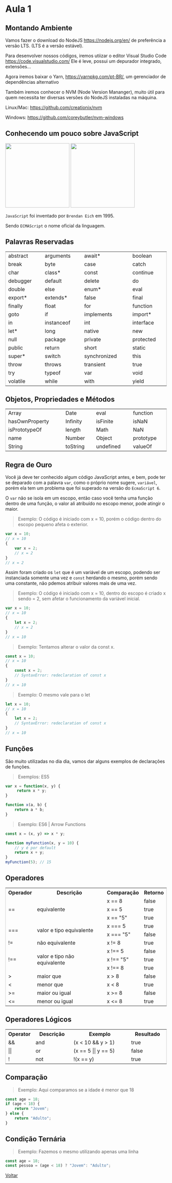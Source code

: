 # Aula 1

## Montando Ambiente

Vamos fazer o download do NodeJS <https://nodejs.org/en/> de preferência a versão LTS.  (LTS é a versão estável).

Para desenvolver nossos códigos, iremos utiizar o editor Visual Studio Code <https://code.visualstudio.com/>
Ele é leve, possui um depurador integrado, extensões... 

Agora iremos baixar o Yarn, <https://yarnpkg.com/pt-BR/>, um gerenciador de dependências alternativo

Também iremos conhecer o NVM (Node Version Mananger), muito útil para quem necessita ter diversas versões do NodeJS instaladas na máquina.

Linux/Mac: <https://github.com/creationix/nvm>

Windows: <https://github.com/coreybutler/nvm-windows>

## Conhecendo um pouco sobre JavaScript

<p>
<img src="https://upload.wikimedia.org/wikipedia/commons/thumb/d/d1/Brendan_Eich_Mozilla_Foundation_official_photo.jpg/1200px-Brendan_Eich_Mozilla_Foundation_official_photo.jpg" width="200" />
<img src="https://upload.wikimedia.org/wikipedia/commons/6/6a/JavaScript-logo.png" width="200" /></p>


`JavaScript` foi inventado por `Brendan Eich` em 1995.

Sendo `ECMAScript` o nome oficial da linguagem.
</p>

## Palavras Reservadas

<table style="border-collapse: collapse;
border-spacing: 0;
width: 100%;
display: table;
border: 1px solid #ccc;">
<tbody><tr>
<td>abstract</td>
<td>arguments</td>
<td>await*</td>
<td>boolean</td>
</tr>
<tr>
<td>break</td>
<td>byte</td>
<td>case</td>
<td>catch</td>
</tr>
<tr>
<td>char</td>
<td>class*</td>
<td>const</td>
<td>continue</td>
</tr>
<tr>
<td>debugger</td>
<td>default</td>
<td>delete</td>
<td>do</td>
</tr>
<tr>
<td>double</td>
<td>else</td>
<td>enum*</td>
<td>eval</td>
</tr>
<tr>
<td>export*</td>
<td>extends*</td>
<td>false</td>
<td>final</td>
</tr>
<tr>
<td>finally</td>
<td>float</td>
<td>for</td>
<td>function</td>
</tr>
<tr>
<td>goto</td>
<td>if</td>
<td>implements</td>
<td>import*</td>
</tr>
<tr>
<td>in</td>
<td>instanceof</td>
<td>int</td>
<td>interface</td>
</tr>
<tr>
<td>let*</td>
<td>long</td>
<td>native</td>
<td>new</td>
</tr>
<tr>
<td>null</td>
<td>package</td>
<td>private</td>
<td>protected</td>
</tr>
<tr>
<td>public</td>
<td>return</td>
<td>short</td>
<td>static</td>
</tr>
<tr>
<td>super*</td>
<td>switch</td>
<td>synchronized</td>
<td>this</td>
</tr>
<tr>
<td>throw</td>
<td>throws</td>
<td>transient</td>
<td>true</td>
</tr>
<tr>
<td>try</td>
<td>typeof</td>
<td>var</td>
<td>void</td>
</tr>
<tr>
<td>volatile</td>
<td>while</td>
<td>with</td>
<td>yield</td>
</tr>
</tbody></table>

## Objetos, Propriedades e Métodos

<table style="border-collapse: collapse;
border-spacing: 0;
width: 100%;
display: table;
border: 1px solid #ccc;">
<tbody><tr>
<td>Array</td>
<td>Date</td>
<td>eval</td>
<td>function</td>
</tr>
<tr>
<td>hasOwnProperty</td>
<td>Infinity</td>
<td>isFinite</td>
<td>isNaN</td>
</tr>
<tr>
<td>isPrototypeOf</td>
<td>length</td>
<td>Math</td>
<td>NaN</td>
</tr>
<tr>
<td>name</td>
<td>Number</td>
<td>Object</td>
<td>prototype</td>
</tr>
<tr>
<td>String</td>
<td>toString</td>
<td>undefined</td>
<td>valueOf</td>
</tr>
</tbody></table>

## Regra de Ouro

Você já deve ter conhecido algum código JavaScript antes, e bem, pode ter se deparado com a palavra `var`, como o próprio nome sugere, `variável`, porém ela tem um problema que foi superado na versão do `EcmaScript 6`.

O `var` não se isola em um escopo, então caso você tenha uma função dentro de uma função, o valor ali atribuído no escopo menor, pode atingir o maior.

> Exemplo: O código é iniciado com x = 10, porém o código dentro do escopo pequeno afeta o exterior.
```javascript
var x = 10;
// x = 10
{
    var x = 2;
    // x = 2
}
// x = 2 
```
Assim foram criado os `let` que é um variável de um escopo, podendo ser instanciada somente uma vez e `const` herdando o mesmo, porém sendo uma constante, não pdemos atribuir valores mais de uma vez.

> Exemplo: O código é iniciado com x = 10, dentro do escopo é criado x sendo = 2, sem afetar o funcionamento da variável inicial.
```javascript
var x = 10;
// x = 10
{
    let x = 2;
    // x = 2
}
// x = 10
```
> Exemplo: Tentamos alterar o valor da const x.
```javascript
const x = 10;
// x = 10
{
    const x = 2;
    // SyntaxError: redeclaration of const x
}
// x = 10
```

> Exemplo: O mesmo vale para o let
```javascript
let x = 10;
// x = 10
{
    let x = 2;
    // SyntaxError: redeclaration of const x
}
// x = 10
```

## Funções

São muito utilizadas no dia dia, vamos dar alguns exemplos de declarações de funções.

> Exemplos: ES5
```javascript
var x = function(x, y) {
     return x * y;
}
```

```javascript
function x(a, b) {
    return a * b;
}
```
> Exemplo: ES6 | Arrow Functions
```javascript
const x = (x, y) => x * y;
```

```javascript
function myFunction(x, y = 10) {
    // y é por default
    return x + y;
}
myFunction(5); // 15
```

## Operadores

<table style="border-collapse: collapse;
border-spacing: 0;
width: 100%;
display: table;
border: 1px solid #ccc;">
<tbody><tr>
<th style="width:12%">Operador</th>
<th>Descrição</th>
<th>Comparação</th>
<th>Retorno</th>
</tr>
<tr>
<td rowspan="3">==</td>
<td rowspan="3">equivalente</td>
<td>x == 8</td>
<td>false</td>
</tr>
<tr>
<td>x == 5</td>
<td>true</td>
</tr>
<tr>
<td>x == "5"</td>
<td>true</td>
</tr>
<tr>
<td rowspan="2">===</td>
<td rowspan="2">valor e tipo equivalente</td>
<td>x === 5</td>
<td>true</td>
</tr>
<tr>
<td>x === "5"</td>
<td>false</td>
</tr>
<tr>
<td>!=</td>
<td>não equivalente</td>
<td>x != 8</td>
<td>true</td>
</tr>
<tr>
<td rowspan="3">!==</td>
<td rowspan="3">valor e tipo não equivalente</td>
<td>x !== 5</td>
<td>false</td>
</tr>
<tr>
<td>x !== "5"</td>
<td>true</td>
</tr>
<tr>
<td>x !== 8</td>
<td>true</td>
</tr>
<tr>
<td>&gt;</td>
<td>maior que</td>
<td>x &gt; 8</td>
<td>false</td>
</tr>
<tr>
<td>&lt;</td>
<td>menor que</td>
<td>x &lt; 8</td>
<td>true</td>
</tr>
<tr>
<td>&gt;=</td>
<td>maior ou igual</td>
<td>x &gt;= 8</td>
<td>false</td>
</tr>
<tr>
<td>&lt;=</td>
<td>menor ou igual</td>
<td>x &lt;= 8</td>
<td>true</td>
</tr>
</tbody></table>
</div>

## Operadores Lógicos

<table style="border-collapse: collapse;
border-spacing: 0;
width: 100%;
display: table;
border: 1px solid #ccc;">
<tbody><tr>
<th style="width:12%">Operator</th>
<th>Descrição</th>
<th>Exemplo</th>
<th>Resultado</th>
</tr>
<tr>
<td>&amp;&amp;</td>
<td>and</td>
<td> (x &lt; 10 &amp;&amp; y &gt; 1) </td>
<td> true</td>
</tr>
<tr>
<td>||</td>
<td>or</td>
<td>(x == 5 || y == 5)</td>
<td>false</td>
</tr>
<tr>
<td>!</td>
<td>not</td>
<td> !(x == y)</td>
<td>true</td>
</tr>
</tbody></table>

## Comparação

> Exemplo: Aqui comparamos se a idade é menor que 18
```javascript
const age = 18;
if (age < 18) {
    return "Jovem";
} else {
    return "Adulto";
}
```



## Condição Ternária 
> Exemplo: Fazemos o mesmo utilizando apenas uma linha
```javascript
const age = 18;
const pessoa = (age < 18) ? "Jovem": "Adulto"; 
```

[Voltar](../Readme.MD)

